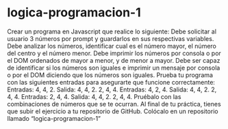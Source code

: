 # logica-programacion-1

Crear un programa en Javascript que realice lo siguiente:
Debe solicitar al usuario 3 números por prompt y guardarlos en sus respectivas variables.
Debe analizar los números, identificar cual es el número mayor, el número del centro y el número menor.
Debe imprimir los números por consola o por el DOM ordenados de mayor a menor, y de menor a mayor.
Debe ser capaz de identificar si los números son iguales e imprimir un mensaje por consola o por el DOM diciendo que los números son iguales.
Prueba tu programa con las siguientes entradas para asegurarte que funcione correctamente:
Entradas: 
4, 4, 2.
Salida:
4, 4, 2.
2, 4, 4.
Entradas: 
4, 2, 4.
Salida:
4, 4, 2.
2, 4, 4.
Entradas: 
2, 4, 4.
Salida:
4, 4, 2.
2, 4, 4.
Pruébalo con las combinaciones de números que se te ocurran.
Al final de tu práctica, tienes que subir el ejercicio a tu repositorio de GitHub.
Colócalo en un repositorio llamado “logica-programacion-1”